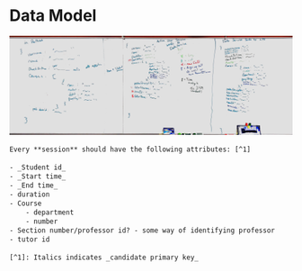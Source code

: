 # Data Model

![Data Model](data-model.jpg)

```
Every **session** should have the following attributes: [^1]

- _Student id_
- _Start time_
- _End time_
- duration
- Course
    - department
    - number
- Section number/professor id? - some way of identifying professor
- tutor id

[^1]: Italics indicates _candidate primary key_
```
